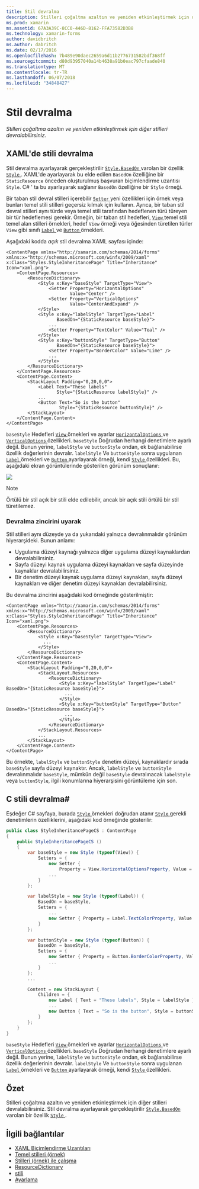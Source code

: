 ```yaml
---
title: Stil devralma
description: Stilleri çoğaltma azaltın ve yeniden etkinleştirmek için diğer stilleri devralabilirsiniz.
ms.prod: xamarin
ms.assetid: 67A3A39C-8CC0-446D-8162-FFA73582D3B8
ms.technology: xamarin-forms
author: davidbritch
ms.author: dabritch
ms.date: 02/17/2016
ms.openlocfilehash: 7b489e90daec2659a6d11b2776731582bdf368ff
ms.sourcegitcommit: d80d93957040a14b4638a91b0eac797cfaade840
ms.translationtype: MT
ms.contentlocale: tr-TR
ms.lasthandoff: 06/07/2018
ms.locfileid: "34848427"
---
```

# <a name="style-inheritance"></a>Stil devralma

_Stilleri çoğaltma azaltın ve yeniden etkinleştirmek için diğer stilleri devralabilirsiniz._

## <a name="style-inheritance-in-xaml"></a>XAML'de stili devralma

Stil devralma ayarlayarak gerçekleştirilir [ `Style.BasedOn` ](https://developer.xamarin.com/api/property/Xamarin.Forms.Style.BasedOn/) varolan bir özellik [ `Style` ](https://developer.xamarin.com/api/type/Xamarin.Forms.Style/). XAML'de ayarlayarak bu elde edilen `BasedOn` özelliğine bir `StaticResource` önceden oluşturulmuş başvuran biçimlendirme uzantısı `Style`. C# ' ta bu ayarlayarak sağlanır `BasedOn` özelliğine bir `Style` örneği.

Bir taban stil devral stilleri içerebilir [ `Setter` ](https://developer.xamarin.com/api/type/Xamarin.Forms.Setter/) yeni özellikleri için örnek veya bunları temel stili stilleri geçersiz kılmak için kullanın. Ayrıca, bir taban stil devral stilleri aynı türde veya temel stili tarafından hedeflenen türü türeyen bir tür hedeflemesi gerekir. Örneğin, bir taban stil hedefleri, [ `View` ](https://developer.xamarin.com/api/type/Xamarin.Forms.View/) temel stili temel alan stilleri örnekleri, hedef `View` örneği veya öğesinden türetilen türler `View` gibi sınıfı [ `Label` ](https://developer.xamarin.com/api/type/Xamarin.Forms.Label/) ve [ `Button` ](https://developer.xamarin.com/api/type/Xamarin.Forms.Button/) örnekleri.

Aşağıdaki kodda *açık* stil devralma XAML sayfası içinde:

```xaml
<ContentPage xmlns="http://xamarin.com/schemas/2014/forms" xmlns:x="http://schemas.microsoft.com/winfx/2009/xaml" x:Class="Styles.StyleInheritancePage" Title="Inheritance" Icon="xaml.png">
    <ContentPage.Resources>
        <ResourceDictionary>
            <Style x:Key="baseStyle" TargetType="View">
                <Setter Property="HorizontalOptions"
                        Value="Center" />
                <Setter Property="VerticalOptions"
                        Value="CenterAndExpand" />
            </Style>
            <Style x:Key="labelStyle" TargetType="Label"
                   BasedOn="{StaticResource baseStyle}">
                ...
                <Setter Property="TextColor" Value="Teal" />
            </Style>
            <Style x:Key="buttonStyle" TargetType="Button"
                   BasedOn="{StaticResource baseStyle}">
                <Setter Property="BorderColor" Value="Lime" />
                ...
            </Style>
        </ResourceDictionary>
    </ContentPage.Resources>
    <ContentPage.Content>
        <StackLayout Padding="0,20,0,0">
            <Label Text="These labels"
                   Style="{StaticResource labelStyle}" />
            ...
            <Button Text="So is the button"
                    Style="{StaticResource buttonStyle}" />
        </StackLayout>
    </ContentPage.Content>
</ContentPage>
```

`baseStyle` Hedefleri [ `View` ](https://developer.xamarin.com/api/type/Xamarin.Forms.View/) örnekleri ve ayarlar [ `HorizontalOptions` ](https://developer.xamarin.com/api/property/Xamarin.Forms.View.HorizontalOptions/) ve [ `VerticalOptions` ](https://developer.xamarin.com/api/property/Xamarin.Forms.View.VerticalOptions/) özellikleri. `baseStyle` Doğrudan herhangi denetimlere ayarlı değil. Bunun yerine, `labelStyle` ve `buttonStyle` ondan, ek bağlanabilirse özellik değerlerinin devralır. `labelStyle` Ve `buttonStyle` sonra uygulanan [ `Label` ](https://developer.xamarin.com/api/type/Xamarin.Forms.Label/) örnekleri ve [ `Button` ](https://developer.xamarin.com/api/type/Xamarin.Forms.Button/) ayarlayarak örneği, kendi [ `Style` ](https://developer.xamarin.com/api/property/Xamarin.Forms.VisualElement.Style/) özellikleri. Bu, aşağıdaki ekran görüntülerinde gösterilen görünüm sonuçlanır:

[![](inheritance-images/style-inheritance.png)](inheritance-images/style-inheritance-large.png#lightbox)

> [!NOTE]
> Örtülü bir stil açık bir stili elde edilebilir, ancak bir açık stili örtülü bir stil türetilemez.

### <a name="respecting-the-inheritance-chain"></a>Devralma zincirini uyarak

Stil stilleri aynı düzeyde ya da yukarıdaki yalnızca devralınmalıdır görünüm hiyerarşideki. Bunun anlamı:

- Uygulama düzeyi kaynağı yalnızca diğer uygulama düzeyi kaynaklardan devralabilirsiniz.
- Sayfa düzeyi kaynak uygulama düzeyi kaynakları ve sayfa düzeyinde kaynaklar devralabilirsiniz.
- Bir denetim düzeyi kaynak uygulama düzeyi kaynakları, sayfa düzeyi kaynakları ve diğer denetim düzeyi kaynakları devralabilirsiniz.

Bu devralma zincirini aşağıdaki kod örneğinde gösterilmiştir:

```xaml
<ContentPage xmlns="http://xamarin.com/schemas/2014/forms" xmlns:x="http://schemas.microsoft.com/winfx/2009/xaml" x:Class="Styles.StyleInheritancePage" Title="Inheritance" Icon="xaml.png">
    <ContentPage.Resources>
        <ResourceDictionary>
            <Style x:Key="baseStyle" TargetType="View">
              ...
            </Style>
        </ResourceDictionary>
    </ContentPage.Resources>
    <ContentPage.Content>
        <StackLayout Padding="0,20,0,0">
            <StackLayout.Resources>
                <ResourceDictionary>
                    <Style x:Key="labelStyle" TargetType="Label" BasedOn="{StaticResource baseStyle}">
                      ...
                    </Style>
                    <Style x:Key="buttonStyle" TargetType="Button" BasedOn="{StaticResource baseStyle}">
                      ...
                    </Style>
                </ResourceDictionary>
            </StackLayout.Resources>
            ...
        </StackLayout>
    </ContentPage.Content>
</ContentPage>
```

Bu örnekte, `labelStyle` ve `buttonStyle` denetim düzeyi, kaynaklardır sırada `baseStyle` sayfa düzeyi kaynaktır. Ancak, `labelStyle` ve `buttonStyle` devralınmalıdır `baseStyle`, mümkün değil `baseStyle` devralınacak `labelStyle` veya `buttonStyle`, ilgili konumlarına hiyerarşisini görüntüleme için son.

## <a name="style-inheritance-in-c35"></a>C stili devralma&#35;

Eşdeğer C# sayfaya, burada [ `Style` ](https://developer.xamarin.com/api/type/Xamarin.Forms.Style/) örnekleri doğrudan atanır [ `Style` ](https://developer.xamarin.com/api/property/Xamarin.Forms.VisualElement.Style/) gerekli denetimlerin özelliklerini, aşağıdaki kod örneğinde gösterilir:

```csharp
public class StyleInheritancePageCS : ContentPage
{
    public StyleInheritancePageCS ()
    {
        var baseStyle = new Style (typeof(View)) {
            Setters = {
                new Setter {
                    Property = View.HorizontalOptionsProperty, Value = LayoutOptions.Center    },
                ...
            }
        };

        var labelStyle = new Style (typeof(Label)) {
            BasedOn = baseStyle,
            Setters = {
                ...
                new Setter { Property = Label.TextColorProperty, Value = Color.Teal    }
            }
        };

        var buttonStyle = new Style (typeof(Button)) {
            BasedOn = baseStyle,
            Setters = {
                new Setter { Property = Button.BorderColorProperty, Value =    Color.Lime },
                ...
            }
        };
        ...

        Content = new StackLayout {
            Children = {
                new Label { Text = "These labels", Style = labelStyle },
                ...
                new Button { Text = "So is the button", Style = buttonStyle }
            }
        };
    }
}
```

`baseStyle` Hedefleri [ `View` ](https://developer.xamarin.com/api/type/Xamarin.Forms.View/) örnekleri ve ayarlar [ `HorizontalOptions` ](https://developer.xamarin.com/api/property/Xamarin.Forms.View.HorizontalOptions/) ve [ `VerticalOptions` ](https://developer.xamarin.com/api/property/Xamarin.Forms.View.VerticalOptions/) özellikleri. `baseStyle` Doğrudan herhangi denetimlere ayarlı değil. Bunun yerine, `labelStyle` ve `buttonStyle` ondan, ek bağlanabilirse özellik değerlerinin devralır. `labelStyle` Ve `buttonStyle` sonra uygulanan [ `Label` ](https://developer.xamarin.com/api/type/Xamarin.Forms.Label/) örnekleri ve [ `Button` ](https://developer.xamarin.com/api/type/Xamarin.Forms.Button/) ayarlayarak örneği, kendi [ `Style` ](https://developer.xamarin.com/api/property/Xamarin.Forms.VisualElement.Style/) özellikleri.

## <a name="summary"></a>Özet

Stilleri çoğaltma azaltın ve yeniden etkinleştirmek için diğer stilleri devralabilirsiniz. Stil devralma ayarlayarak gerçekleştirilir [ `Style.BasedOn` ](https://developer.xamarin.com/api/property/Xamarin.Forms.Style.BasedOn/) varolan bir özellik [ `Style` ](https://developer.xamarin.com/api/type/Xamarin.Forms.Style/).


## <a name="related-links"></a>İlgili bağlantılar

- [XAML Biçimlendirme Uzantıları](~/xamarin-forms/xaml/xaml-basics/xaml-markup-extensions.md)
- [Temel stilleri (örnek)](https://developer.xamarin.com/samples/xamarin-forms/UserInterface/Styles/BasicStyles/)
- [Stilleri (örnek) ile çalışma](https://developer.xamarin.com/samples/xamarin-forms/WorkingWithStyles/)
- [ResourceDictionary](https://developer.xamarin.com/api/type/Xamarin.Forms.ResourceDictionary/)
- [stili](https://developer.xamarin.com/api/type/Xamarin.Forms.Style/)
- [Ayarlama](https://developer.xamarin.com/api/type/Xamarin.Forms.Setter/)
